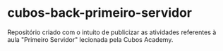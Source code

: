 # cubos-back-primeiro-servidor

Repositório criado com o intuito de publicizar as atividades referentes à aula "Primeiro Servidor" lecionada pela Cubos Academy.
